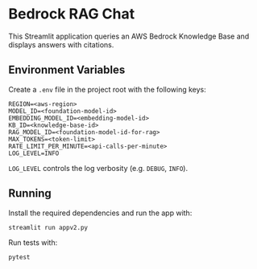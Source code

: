 # Bedrock RAG Chat

This Streamlit application queries an AWS Bedrock Knowledge Base and displays answers with citations.

## Environment Variables

Create a `.env` file in the project root with the following keys:

```
REGION=<aws-region>
MODEL_ID=<foundation-model-id>
EMBEDDING_MODEL_ID=<embedding-model-id>
KB_ID=<knowledge-base-id>
RAG_MODEL_ID=<foundation-model-id-for-rag>
MAX_TOKENS=<token-limit>
RATE_LIMIT_PER_MINUTE=<api-calls-per-minute>
LOG_LEVEL=INFO
```

`LOG_LEVEL` controls the log verbosity (e.g. `DEBUG`, `INFO`).

## Running

Install the required dependencies and run the app with:

```
streamlit run appv2.py
```

Run tests with:

```
pytest
```

